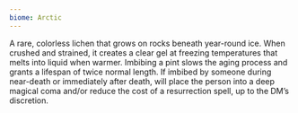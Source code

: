 ```yaml
---
biome: Arctic
---
```

A rare, colorless lichen that grows on rocks beneath year-round ice. When crushed and strained, it creates a clear gel at freezing temperatures that melts into liquid when warmer. Imbibing a pint slows the aging process and grants a lifespan of twice normal length. If imbibed by someone during near-death or immediately after death, will place the person into a deep magical coma and/or reduce the cost of a resurrection spell, up to the DM’s discretion. 

